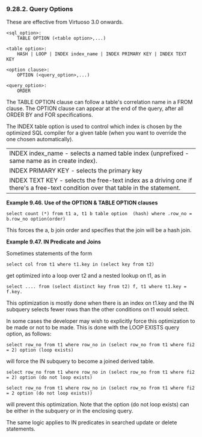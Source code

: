 <div id="queryoptions" class="section">

<div class="titlepage">

<div>

<div>

### 9.28.2. Query Options

</div>

</div>

</div>

These are effective from Virtuoso 3.0 onwards.

``` programlisting
<sql_option>:
    TABLE OPTION (<table option>,...)

<table option>:
    HASH | LOOP | INDEX index_name | INDEX PRIMARY KEY | INDEX TEXT KEY

<option clause>:
    OPTION (<query_option>,...)

<query_option>:
    ORDER
```

The TABLE OPTION clause can follow a table's correlation name in a FROM
clause. The OPTION clause can appear at the end of the query, after all
ORDER BY and FOR specifications.

The INDEX table option is used to control which index is chosen by the
optimized SQL compiler for a given table (when you want to override the
one chosen automatically).

|                                                                                                                                  |
|----------------------------------------------------------------------------------------------------------------------------------|
| INDEX index_name - selects a named table index (unprefixed - same name as in create index).                                      |
| INDEX PRIMARY KEY - selects the primary key                                                                                      |
| INDEX TEXT KEY - selects the free-text index as a driving one if there's a free-text condition over that table in the statement. |

<div id="ex_optclause" class="example">

**Example 9.46. Use of the OPTION & TABLE OPTION clauses**

<div class="example-contents">

``` programlisting
select count (*) from t1 a, t1 b table option  (hash) where .row_no = b.row_no option(order)
```

This forces the a, b join order and specifies that the join will be a
hash join.

</div>

</div>

  

<div id="ex_optinandjoin" class="example">

**Example 9.47. IN Predicate and Joins**

<div class="example-contents">

Sometimes statements of the form

``` programlisting
select col from t1 where t1.key in (select key from t2)
```

get optimized into a loop over t2 and a nested lookup on t1, as in

``` programlisting
select .... from (select distinct key from t2) f, t1 where t1.key = f.key.
```

This optimization is mostly done when there is an index on t1.key and
the IN subquery selects fewer rows than the other conditions on t1 would
select.

In some cases the developer may wish to explicitly force this
optimization to be made or not to be made. This is done with the LOOP
EXISTS query option, as follows:

``` programlisting
select row_no from t1 where row_no in (select row_no from t1 where fi2 = 2) option (loop exists)
```

will force the IN subquery to become a joined derived table.

``` programlisting
select row_no from t1 where row_no in (select row_no from t1 where fi2 = 2) option (do not loop exists)
```

``` programlisting
select row_no from t1 where row_no in (select row_no from t1 where fi2 = 2 option (do not loop exists))
```

will prevent this optimization. Note that the option (do not loop
exists) can be either in the subquery or in the enclosing query.

The same logic applies to IN predicates in searched update or delete
statements.

</div>

</div>

  

</div>
